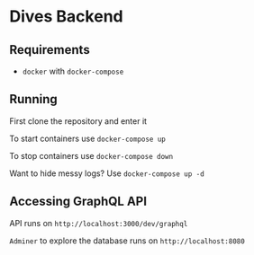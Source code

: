 # Dives Backend

## Requirements
* `docker` with `docker-compose`

## Running
First clone the repository and enter it 

To start containers use `docker-compose up`

To stop containers use `docker-compose down`

Want to hide messy logs? Use `docker-compose up -d`

## Accessing GraphQL API

API runs on `http://localhost:3000/dev/graphql`

`Adminer` to explore the database runs on `http://localhost:8080`